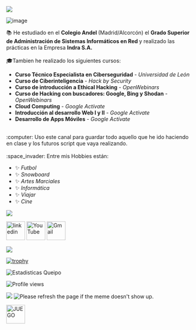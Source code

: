 <img src="https://user-images.githubusercontent.com/55170175/114474409-87dd6800-9bcc-11eb-9ca0-538bd30ae29b.png" />

![image](https://user-images.githubusercontent.com/55402074/114670572-7054cb00-9d03-11eb-8866-403da1fa1991.png)


:books: He estudiado en el <strong> Colegio Andel </strong> (Madrid/Alcorcón) el <strong> Grado Superior de Administración de Sistemas Informáticos en Red </strong> y realizado las prácticas en la Empresa <strong>Indra S.A.</strong>
</br>
</br>
:mortar_board:Tambien he realizado los siguientes cursos:

* <strong>Curso Técnico Especialista en Ciberseguridad</strong> - *Universidad de León*
* <strong>Curso de Ciberinteligencia</strong> - *Hack by Security*
* <strong>Curso de introducción a Ethical Hacking</strong> - *OpenWebinars*
* <strong>Curso de Hacking con buscadores: Google, Bing y Shodan</strong> - *OpenWebinars*
* <strong>Cloud Computing</strong> - *Google Actívate*
* <strong>Introducción al desarrollo Web I y II</strong> - *Google Actívate*
* <strong>Desarrollo de Apps Móviles</strong> - *Google Actívate*

</br>
 :computer: Uso este canal para guardar todo aquello que he ido haciendo en clase y los futuros script que vaya realizando.
 </br>
 </br>
 :space_invader: Entre mis Hobbies están:
 
 * :sparkles: *Futbol*
 * :sparkles: *Snowboard*
 * :sparkles: *Artes Marciales*
 * :sparkles: *Informática*
 * :sparkles: *Viajar*
 * :sparkles: *Cine*

<img src="https://user-images.githubusercontent.com/55170175/114474409-87dd6800-9bcc-11eb-9ca0-538bd30ae29b.png"/>


[<img src='https://cdn.jsdelivr.net/npm/simple-icons@3.0.1/icons/linkedin.svg' alt='linkedin' height='50'>](https://www.linkedin.com/in/pablo-queipo-pardo-189556196/) 
[<img src='https://cdn.jsdelivr.net/npm/simple-icons@3.0.1/icons/youtube.svg' alt='YouTube' height='50'>](https://www.youtube.com/channel/UCI97j7h315nRM0yLTdN_J_g) 
[<img src='https://pic.onlinewebfonts.com/svg/img_426301.png' alt='Gmail' height='50'>](mailto:pabloqueipo87@gmail.com?subject=[GitHub]%20Hola%20amigo)




<img src="https://user-images.githubusercontent.com/55170175/114474409-87dd6800-9bcc-11eb-9ca0-538bd30ae29b.png" />

[![trophy](https://github-profile-trophy.vercel.app/?username=PabloQueipo)](https://github.com/ryo-ma/github-profile-trophy)

![Estadisticas Queipo](https://github-readme-stats.vercel.app/api?username=pabloqueipo&show_icons=true&theme=radical)

![Profile views](https://gpvc.arturio.dev/PabloQueipo)  

<img src="https://user-images.githubusercontent.com/55170175/114474409-87dd6800-9bcc-11eb-9ca0-538bd30ae29b.png" />

<img src='https://random-memer.herokuapp.com/' title="Meme" alt="Please refresh the page if the meme doesn't show up.">

[<img src='https://media.giphy.com/media/3ohzdGnD5vAud1NCZW/giphy.gif' alt='JUEGO' height='50'>](https://github.com/PabloQueipo/ISO/blob/master/2021_04_15.md#juego-piedra-papel-o-tijera-en-powershell)


